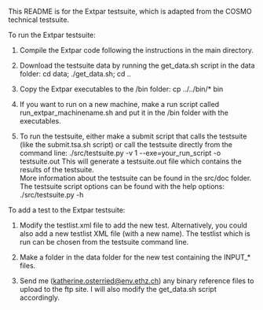   This README is for the Extpar testsuite, which is adapted from the COSMO technical testsuite.


  To run the Extpar testsuite:

  1.  Compile the Extpar code following the instructions in the main directory.

  2.  Download the testsuite data by running the get_data.sh script in the data folder:
      cd data; ./get_data.sh; cd ..

  3.  Copy the Extpar executables to the /bin folder: cp ../../bin/* bin

  4.  If you want to run on a new machine, make a run script called run_extpar_machinename.sh and put       it in the /bin folder with the executables.

  5.  To run the testsuite, either make a submit script that calls the testsuite 
      (like the submit.tsa.sh script) or call the testsuite directly from the command line:
      ./src/testsuite.py -v 1 --exe=your_run_script -o testsuite.out
      This will generate a testsuite.out file which contains the results of the testsuite.  
      More information about the testsuite can be found in the src/doc folder.  
      The testsuite script options can be found with the help options:
      ./src/testsuite.py -h

  To add a test to the Extpar testsuite:

  1. Modify the testlist.xml file to add the new test.  Alternatively, you could also add a new 
     testlist XML file (with a new name).  The testlist which is run can be chosen from the testsuite
     command line.  

  2. Make a folder in the data folder for the new test containing the INPUT_* files.  

  3. Send me (katherine.osterried@env.ethz.ch) any binary reference files to upload to the ftp site. 
     I will also modify the get_data.sh script accordingly.  


